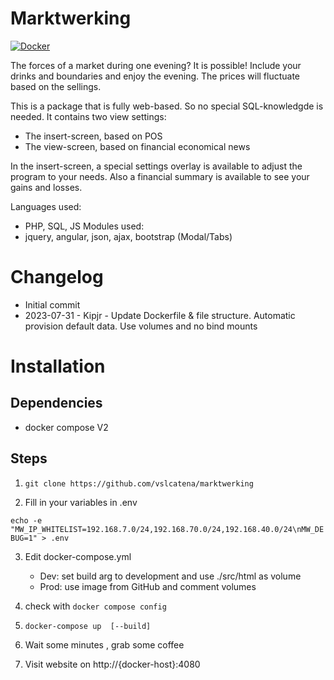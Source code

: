 # Marktwerking

[![Docker](https://github.com/VSLCatena/marktwerking/actions/workflows/docker-publish.yml/badge.svg)](https://github.com/VSLCatena/marktwerking/actions/workflows/docker-publish.yml)


The forces of a market during one evening? It is possible! Include your drinks and boundaries and enjoy the evening. The prices will fluctuate based on the sellings.

This is a package that is fully web-based. So no special SQL-knowledgde is needed. It contains two view settings:
 - The insert-screen, based on POS
 - The view-screen, based on financial economical news

In the insert-screen, a special settings overlay is available to adjust the program to your needs. Also a financial summary is available to see your gains and losses. 

Languages used:
- PHP, SQL, JS
Modules used: 
- jquery, angular, json, ajax, bootstrap (Modal/Tabs) 



# Changelog
- Initial commit
- 2023-07-31 - Kipjr - Update Dockerfile & file structure. Automatic provision default data. Use volumes and no bind mounts


# Installation 

## Dependencies
- docker compose V2


## Steps

1. ```git clone https://github.com/vslcatena/marktwerking``` 

2. Fill in your variables in .env

```echo -e "MW_IP_WHITELIST=192.168.7.0/24,192.168.70.0/24,192.168.40.0/24\nMW_DEBUG=1" > .env```

3. Edit docker-compose.yml
   - Dev: set build arg to development and use ./src/html as volume
   - Prod: use image from GitHub and comment volumes

4.  check with ```docker compose config```

5.  ```docker-compose up  [--build] ```

6. Wait some minutes , grab some coffee

7. Visit website on http://{docker-host}:4080


